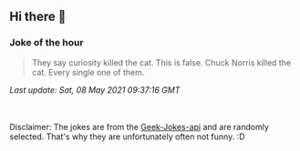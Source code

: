 ## Hi there 👋

### Joke of the hour
<!-- joke -->
>They say curiosity killed the cat. This is false. Chuck Norris killed the cat. Every single one of them.
<!-- /joke -->
*Last update: Sat, 08 May 2021 09:37:16 GMT*

<br><br>
Disclaimer: The jokes are from the [Geek-Jokes-api](https://github.com/sameerkumar18/geek-joke-api) and are randomly selected. That's why they are unfortunately often not funny. :D
